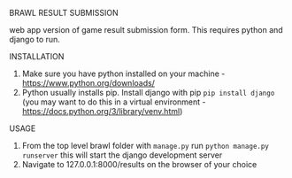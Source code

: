 BRAWL RESULT SUBMISSION

web app version of game result submission form.  This requires python and django to run.

INSTALLATION

1. Make sure you have python installed on your machine - https://www.python.org/downloads/
2. Python usually installs pip.  Install django with pip `pip install django` (you may want to do this in a virtual environment - https://docs.python.org/3/library/venv.html)

USAGE

1. From the top level brawl folder with `manage.py` run `python manage.py runserver` this will start the django development server
2. Navigate to 127.0.0.1:8000/results on the browser of your choice
